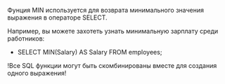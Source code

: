 Фунция MIN используется для возврата минимального значения выражения в операторе SELECT.

Например, вы можете захотеть узнать минимальную зарплату среди работников:

- SELECT MIN(Salary) AS Salary FROM employees;

!Все SQL функции могут быть скомбинированы вместе для создания одного выражения!
